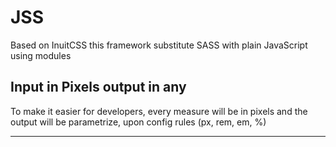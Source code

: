 # JSS
Based on InuitCSS this framework substitute SASS with plain JavaScript using modules

## Input in Pixels output in any
To make it easier for developers, every measure will be in pixels and the output will be parametrize,
upon config rules (px, rem, em, %) 
****
